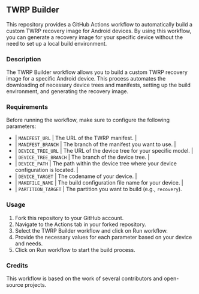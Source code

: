 ## TWRP Builder

This repository provides a GitHub Actions workflow to automatically build a custom TWRP recovery image for Android devices. By using this workflow, you can generate a recovery image for your specific device without the need to set up a local build environment.

### Description

The TWRP Builder workflow allows you to build a custom TWRP recovery image for a specific Android device. This process automates the downloading of necessary device trees and manifests, setting up the build environment, and generating the recovery image.

### Requirements

Before running the workflow, make sure to configure the following parameters:

- | `MANIFEST_URL`         | The URL of the TWRP manifest.                               |
- | `MANIFEST_BRANCH`      | The branch of the manifest you want to use.                 |
- | `DEVICE_TREE_URL`      | The URL of the device tree for your specific model.        |
- | `DEVICE_TREE_BRANCH`   | The branch of the device tree.                              |
- | `DEVICE_PATH`          | The path within the device tree where your device configuration is located. |
- | `DEVICE_TARGET`        | The codename of your device.                                |
- | `MAKEFILE_NAME`        | The build configuration file name for your device.         |
- | `PARTITION_TARGET`     | The partition you want to build (e.g., `recovery`).

### Usage

1. Fork this repository to your GitHub account.
2. Navigate to the Actions tab in your forked repository.
3. Select the TWRP Builder workflow and click on Run workflow.
4. Provide the necessary values for each parameter based on your device and needs.
5. Click on Run workflow to start the build process.

### Credits

This workflow is based on the work of several contributors and open-source projects.
